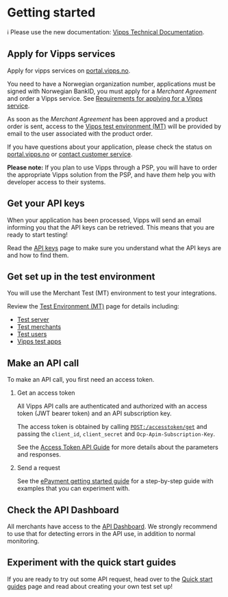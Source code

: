 <!-- START_METADATA
---
title: Getting started
sidebar_position: 2
pagination_next: null
pagination_prev: null
---
END_METADATA -->

# Getting started

<!-- START_COMMENT -->

ℹ️ Please use the new documentation:
[Vipps Technical Documentation](https://vippsas.github.io/vipps-developer-docs/docs/vipps-developers/vipps-getting-started).

<!-- END_COMMENT -->


## Apply for Vipps services

Apply for vipps services on [portal.vipps.no](https://portal.vipps.no).

You need to have a Norwegian organization number, applications must be signed with Norwegian BankID,
you must apply for a _Merchant Agreement_ and order a Vipps service.
See
[Requirements for applying for a Vipps service](./common-topics/requirements.md).

As soon as the _Merchant Agreement_ has been approved and a product order is sent,
access to the
[Vipps test environment (MT)](test-environment.md)
will be provided by email to the user associated with the product order.

If you have questions about your application, please check the status on
[portal.vipps.no](https://portal.vipps.no) or
[contact customer service](https://www.vipps.no/kontakt-oss/bedrift/).

**Please note:** If you plan to use Vipps through a PSP, you will have to
order the appropriate Vipps solution from the PSP,
and have _them_ help you with developer access to their systems.

## Get your API keys

When your application has been processed, Vipps will send an email
informing you that the API keys can be retrieved. This means that you are ready to start
testing!

Read the
[API keys](./common-topics/api-keys.md) page to make sure you understand what the API keys are
and how to find them.

## Get set up in the test environment

You will use the Merchant Test (MT) environment to test your integrations.

Review the [Test Environment (MT)](test-environment.md) page for details including:

- [Test server](test-environment.md#test-server)
- [Test merchants](test-environment.md#test-merchants)
- [Test users](test-environment.md#test-users)
- [Vipps test apps](test-environment.md#vipps-test-apps)

## Make an API call

To make an API call, you first need an access token.

1. Get an access token

    All Vipps API calls are authenticated and authorized with an access token
    (JWT bearer token) and an API subscription key.

    The access token is obtained by calling
    [`POST:/accesstoken/get`](https://vippsas.github.io/vipps-developer-docs/api/access-token#tag/Authorization-Service/operation/fetchAuthorizationTokenUsingPost)
    and passing the `client_id`, `client_secret` and `Ocp-Apim-Subscription-Key`.

    See the [Access Token API Guide](https://vippsas.github.io/vipps-developer-docs/docs/APIs/access-token-api) for more details about the parameters and responses.

2. Send a request

    See the [ePayment getting started guide](https://vippsas.github.io/vipps-developer-docs/docs/APIs/epayment-api/getting-started)
    for a step-by-step guide with examples that you can experiment with.


## Check the API Dashboard

All merchants have access to the
[API Dashboard](./developer-resources/api-dashboard.md).
We strongly recommend to use that for detecting errors in the API use,
in addition to normal monitoring.

## Experiment with the quick start guides

If you are ready to try out some API request, head over to the
[Quick start guides](quick-start-guides.md) page and read about creating your own test set up!
